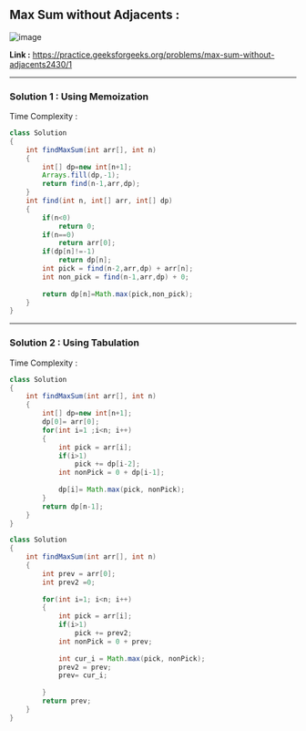 ## Max Sum without Adjacents :

![image](https://user-images.githubusercontent.com/23376002/167286035-078d2cda-6715-4dde-86b1-0229cff1a8ba.png)

**Link :** https://practice.geeksforgeeks.org/problems/max-sum-without-adjacents2430/1


----------------------------------------------------------------------------------------------------------------------------------------------------


### Solution 1 : Using Memoization

Time Complexity :


```java
class Solution 
{
    int findMaxSum(int arr[], int n) 
    {
        int[] dp=new int[n+1];
        Arrays.fill(dp,-1);
        return find(n-1,arr,dp);
    }
    int find(int n, int[] arr, int[] dp)
    {
        if(n<0)
            return 0;
        if(n==0)
            return arr[0];
        if(dp[n]!=-1)
            return dp[n];
        int pick = find(n-2,arr,dp) + arr[n];
        int non_pick = find(n-1,arr,dp) + 0;
        
        return dp[n]=Math.max(pick,non_pick);
    }
}
```

----------------------------------------------------------------------------------------------------------------------------------------------------


### Solution 2 : Using Tabulation

Time Complexity :


```java
class Solution 
{
    int findMaxSum(int arr[], int n) 
    {
        int[] dp=new int[n+1];
        dp[0]= arr[0];
        for(int i=1 ;i<n; i++)
        {
            int pick = arr[i];
            if(i>1)
                pick += dp[i-2];
            int nonPick = 0 + dp[i-1];
            
            dp[i]= Math.max(pick, nonPick);
        }
        return dp[n-1];
    }
}
```


```java
class Solution 
{
    int findMaxSum(int arr[], int n) 
    {
        int prev = arr[0];
        int prev2 =0;
    
        for(int i=1; i<n; i++)
        {
            int pick = arr[i];
            if(i>1)
                pick += prev2;
            int nonPick = 0 + prev;
            
            int cur_i = Math.max(pick, nonPick);
            prev2 = prev;
            prev= cur_i;
            
        }
        return prev;
    }
}
```

